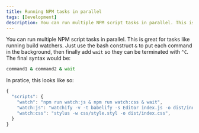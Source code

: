 ```yaml
---
title: Running NPM tasks in parallel
tags: [Development]
description: You can run multiple NPM script tasks in parallel. This is great for tasks like running build watchers.
---
```


You can run multiple NPM script tasks in parallel. This is great for tasks like running build watchers. Just use the bash construct `&` to put each command in the background, then finally add `wait` so they can be terminated with `^C`. The final syntax would be:

```bash
command1 & command2 & wait
```

In pratice, this looks like so:

```js
{
  "scripts": {
    "watch": "npm run watch:js & npm run watch:css & wait",
    "watch:js": "watchify -v -t babelify -s Editor index.js -o dist/index.js",
    "watch:css": "stylus -w css/style.styl -o dist/index.css",
  }
}
```
